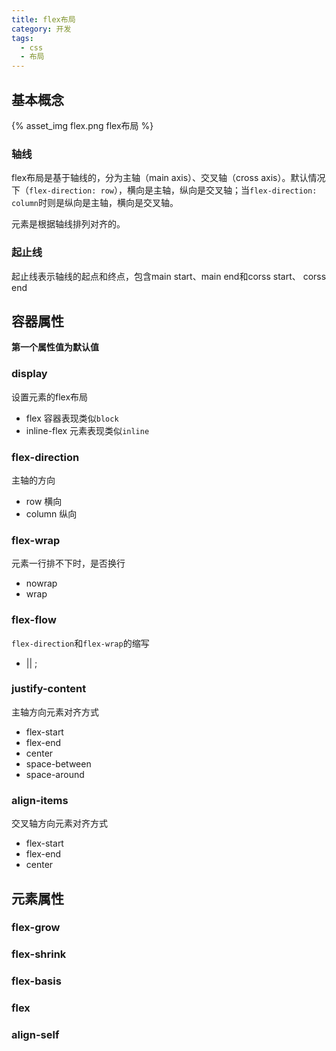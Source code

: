 ```yaml
---
title: flex布局
category: 开发
tags:
  - css
  - 布局
---
```


## 基本概念

{% asset_img flex.png flex布局 %}

### 轴线
flex布局是基于轴线的，分为主轴（main axis）、交叉轴（cross axis）。默认情况下（`flex-direction: row`），横向是主轴，纵向是交叉轴；当`flex-direction: column`时则是纵向是主轴，横向是交叉轴。

元素是根据轴线排列对齐的。

### 起止线
起止线表示轴线的起点和终点，包含main start、main end和corss start、 corss end

## 容器属性
**第一个属性值为默认值**
### display
设置元素的flex布局
* flex 容器表现类似`block`
* inline-flex 元素表现类似`inline`

### flex-direction
主轴的方向
* row 横向
* column 纵向

### flex-wrap
元素一行排不下时，是否换行
* nowrap
* wrap

### flex-flow
`flex-direction`和`flex-wrap`的缩写
*  <flex-direction> || <flex-wrap>;

### justify-content
主轴方向元素对齐方式
* flex-start
* flex-end
* center
* space-between 
* space-around

### align-items
交叉轴方向元素对齐方式
* flex-start
* flex-end
* center


## 元素属性

### flex-grow

### flex-shrink

### flex-basis

### flex

### align-self